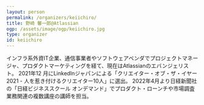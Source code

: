 ```yaml
---
layout: person
permalink: /organizers/keiichiro/
title: 野崎 馨一郎@Atlassian
ogp: /assets/image/ogp/keiichiro.jpg
type: organizer
id: keiichiro
---
```

インフラ系外資IT企業、通信事業者やソフトウェアベンダでプロジェクトマネージャ、プロダクトマーケティングを経て、現在はAtlassianのエバンジェリスト。
2021年12 月にLinkedInジャパンによる「クリエイター・オブ・ザ・イヤー2021 - 人を惹き付けるクリエイター10人」に選出。
2022年4月より日経新聞社の「日経ビジネススクール オンデマンド」でプロダクト・ローンチや市場調査業務関連の複数講座の講師を担当。
